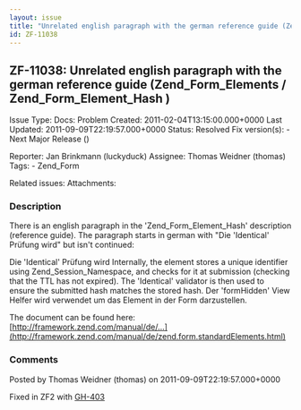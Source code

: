 ```yaml
---
layout: issue
title: "Unrelated english paragraph with the german reference guide (Zend_Form_Elements / Zend_Form_Element_Hash )"
id: ZF-11038
---
```


ZF-11038: Unrelated english paragraph with the german reference guide (Zend\_Form\_Elements / Zend\_Form\_Element\_Hash )
-------------------------------------------------------------------------------------------------------------------------

 Issue Type: Docs: Problem Created: 2011-02-04T13:15:00.000+0000 Last Updated: 2011-09-09T22:19:57.000+0000 Status: Resolved Fix version(s): - Next Major Release ()
 
 Reporter:  Jan Brinkmann (luckyduck)  Assignee:  Thomas Weidner (thomas)  Tags: - Zend\_Form
 
 Related issues: 
 Attachments: 
### Description

There is an english paragraph in the 'Zend\_Form\_Element\_Hash' description (reference guide). The paragraph starts in german with "Die 'Identical' Prüfung wird" but isn't continued:

Die 'Identical' Prüfung wird Internally, the element stores a unique identifier using Zend\_Session\_Namespace, and checks for it at submission (checking that the TTL has not expired). The 'Identical' validator is then used to ensure the submitted hash matches the stored hash. Der 'formHidden' View Helfer wird verwendet um das Element in der Form darzustellen.

The document can be found here: [http://framework.zend.com/manual/de/…](http://framework.zend.com/manual/de/zend.form.standardElements.html)

 

 

### Comments

Posted by Thomas Weidner (thomas) on 2011-09-09T22:19:57.000+0000

Fixed in ZF2 with [GH-403](https://github.com/zendframework/zf2/pull/403)

 

 